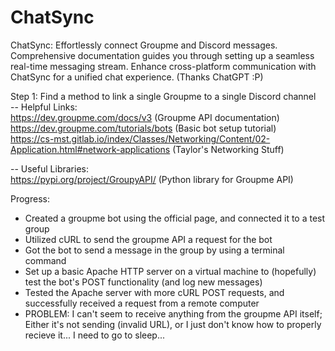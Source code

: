 # ChatSync
ChatSync: Effortlessly connect Groupme and Discord messages. Comprehensive documentation guides you through setting up a seamless real-time messaging stream. Enhance cross-platform communication with ChatSync for a unified chat experience. (Thanks ChatGPT :P)


Step 1: Find a method to link a single Groupme to a single Discord channel    
 -- Helpful Links:      
 https://dev.groupme.com/docs/v3 (Groupme API documentation)         
 https://dev.groupme.com/tutorials/bots (Basic bot setup tutorial)    
 https://cs-mst.gitlab.io/index/Classes/Networking/Content/02-Application.html#network-applications (Taylor's Networking Stuff)         

 -- Useful Libraries:    
 https://pypi.org/project/GroupyAPI/ (Python library for Groupme API)       


 Progress:   
  - Created a groupme bot using the official page, and connected it to a test group     
  - Utilized cURL to send the groupme API a request for the bot     
  - Got the bot to send a message in the group by using a terminal command     
  - Set up a basic Apache HTTP server on a virtual machine to (hopefully) test the bot's POST functionality (and log new messages)      
  - Tested the Apache server with more cURL POST requests, and successfully received a request from a remote computer       
  - PROBLEM: I can't seem to receive anything from the groupme API itself; Either it's not sending (invalid URL), or I just don't know how to properly recieve it... I need to go to sleep...        

